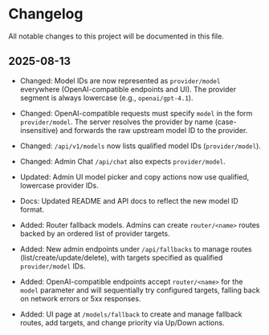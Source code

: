 # Changelog

All notable changes to this project will be documented in this file.

## 2025-08-13

- Changed: Model IDs are now represented as `provider/model` everywhere (OpenAI-compatible endpoints and UI). The provider segment is always lowercase (e.g., `openai/gpt-4.1`).
- Changed: OpenAI-compatible requests must specify `model` in the form `provider/model`. The server resolves the provider by name (case-insensitive) and forwards the raw upstream model ID to the provider.
- Changed: `/api/v1/models` now lists qualified model IDs (`provider/model`).
- Changed: Admin Chat `/api/chat` also expects `provider/model`.
- Updated: Admin UI model picker and copy actions now use qualified, lowercase provider IDs.
- Docs: Updated README and API docs to reflect the new model ID format.

- Added: Router fallback models. Admins can create `router/<name>` routes backed by an ordered list of provider targets.
- Added: New admin endpoints under `/api/fallbacks` to manage routes (list/create/update/delete), with targets specified as qualified `provider/model` IDs.
- Added: OpenAI-compatible endpoints accept `router/<name>` for the `model` parameter and will sequentially try configured targets, falling back on network errors or 5xx responses.
- Added: UI page at `/models/fallback` to create and manage fallback routes, add targets, and change priority via Up/Down actions.
